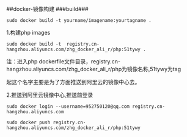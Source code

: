 ##docker-镜像构建
###build###

    sudo docker build -t yourname/imagename:yourtagname .

1.构建php images

    sudo docker build -t  registry.cn-hangzhou.aliyuncs.com/zhg_docker_ali_r/php:51tywy .

注：进入php dockerfile文件目录，registry.cn-hangzhou.aliyuncs.com/zhg_docker_ali_r/php为镜像名称,51tywy为tag

起这个名字主要是为了方面推送到阿里云的镜像中心去。

2.推送到阿里云镜像中心,推送前登录
    
    sudo docker login --username=952750120@qq.com registry.cn-hangzhou.aliyuncs.com

    sudo docker push registry.cn-hangzhou.aliyuncs.com/zhg_docker_ali_r/php:51tywy

